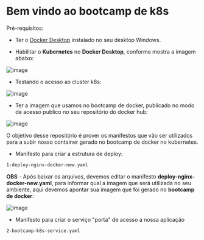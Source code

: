 # Bem vindo ao bootcamp de k8s

Pré-requisitos:

  - Ter o [Docker Desktop](https://www.docker.com/products/docker-desktop) instalado no seu desktop Windows.
  
  - Habilitar o **Kubernetes** no **Docker Desktop**, conforme mostra a imagem abaixo:

   ![image](https://user-images.githubusercontent.com/28758743/121741408-e17ee780-cad4-11eb-9853-2816820d460b.png)

  - Testando o acesso ao cluster k8s:
  
   ![image](https://user-images.githubusercontent.com/28758743/121742450-37a05a80-cad6-11eb-8e60-524fbf224d04.png)


  - Ter a imagem que usamos no bootcamp de docker, publicado no modo de acesso publico no seu repositório do docker hub:
  
   ![image](https://user-images.githubusercontent.com/28758743/121743450-c366b680-cad7-11eb-8129-4f78e0d03a6f.png)



O objetivo desse repositório é prover os manifestos que vão ser utilizados para a subir nosso container gerado no bootcamp de docker no kubernetes.

  -  Manifesto para criar a estrutura de deploy:
```sh
1-deploy-nginx-docker-new.yaml
```

**OBS** - Após baixar os arquivos, devemos editar o manifesto **deploy-nginx-docker-new.yaml**, para informar qual a imagem que será utilizada no seu ambiente, aqui devemos apontar sua imagem que foi gerado no **bootcamp de docker**:

![image](https://user-images.githubusercontent.com/28758743/121744850-e4300b80-cad9-11eb-9e45-ed7ff2e64566.png)

    
  - Manifesto para criar o serviço "porta" de acesso a nossa aplicação
```sh
2-bootcamp-k8s-service.yaml
```
